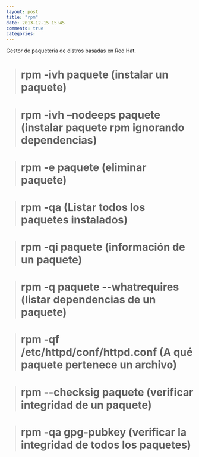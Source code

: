 ```yaml
---
layout: post
title: "rpm"
date: 2013-12-15 15:45
comments: true
categories: 
---
```

Gestor de paqueteria de distros basadas en Red Hat.

># rpm -ivh paquete (instalar un paquete)

># rpm -ivh –nodeeps paquete (instalar paquete rpm ignorando dependencias)

># rpm -e paquete (eliminar paquete)

># rpm -qa (Listar todos los paquetes instalados)

># rpm -qi paquete (información de un paquete)

># rpm -q paquete --whatrequires (listar dependencias de un paquete)

># rpm -qf /etc/httpd/conf/httpd.conf (A qué paquete pertenece un archivo)

># rpm --checksig paquete (verificar integridad de un paquete)

># rpm -qa gpg-pubkey (verificar la integridad de todos los paquetes)

